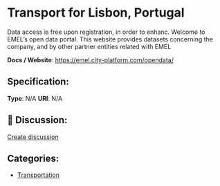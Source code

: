 # Transport for Lisbon, Portugal


Data access is free upon registration, in order to enhanc. Welcome to EMEL’s open data portal. This website provides datasets concerning the company, and by other partner entities related with EMEL

**Docs / Website**: https://emel.city-platform.com/opendata/

## Specification:
**Type**:  N/A 
**URI**:  N/A 

## 💬 Discussion:
[Create discussion](link)

## Categories:
- [Transportation](https://github.com/apis-list/apis-list#transportation)





